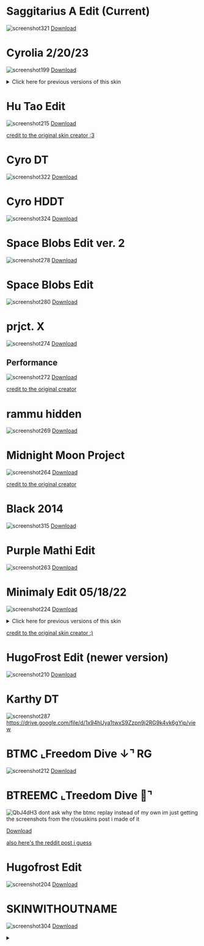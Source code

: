 # Saggitarius A Edit (Current)
![screenshot321](https://user-images.githubusercontent.com/53798365/224509313-1dbae221-b85f-471a-a049-8f7885412459.jpg)
[Download](https://drive.google.com/file/d/1omIZjfBt_5mJZe7vUwPRCC3o0uqXt7dK/view?usp=share_link)

# Cyrolia 2/20/23
![screenshot199](https://user-images.githubusercontent.com/53798365/220236763-1e50b5a1-3a8a-40ed-a0fa-96f748712cc1.jpg)
[Download](https://drive.google.com/file/d/1e3LsaVR3QFR5u7SK4SYJaaa6WzixhFwL/view?usp=sharing)

<details>
<summary>Click here for previous versions of this skin</summary>
<br>
  
# Cyrolia EZ 01/08/22
![screenshot326](https://user-images.githubusercontent.com/53798365/224509252-48b08fa9-d77f-4eff-b065-fce78873dd97.jpg)
[Download](https://drive.google.com/file/d/1qzBYOHagVMRAJIILbTFxSQCbWR5wjm08/view?usp=share_link)

# Cyrolia 12/06/22
![screenshot302](https://user-images.githubusercontent.com/53798365/220502951-ca1f5de5-77f2-4788-a285-1672285b81be.jpg)
[Download](https://drive.google.com/file/d/1b2x040jLJhq9hHwMQavE1QX0O9Mv1N-I/view?usp=share_link)
  
# Cyrolia 10/18/22
![screenshot299](https://user-images.githubusercontent.com/53798365/220502354-cd5bcd35-19db-4543-a5df-87b00d585dbf.jpg)
[Download](https://drive.google.com/file/d/1HBzgHFFiXKV9cMR9Zj5qklm-Ax1us8Ym/view?usp=share_link)
  
# Cyrolia 09/21/22
![screenshot200](https://user-images.githubusercontent.com/53798365/220239098-d495298c-45b0-48ad-84ee-d8f3fe3c3329.jpg)
[Download](https://drive.google.com/file/d/1_HBMyfniFC82GAbGEHAGBmdhMBedcRPa/view?usp=share_link)
  
# Cyrolia 09/15/22
![screenshot298](https://user-images.githubusercontent.com/53798365/220502146-c72202df-4512-4d8e-ad6f-b0275f4cc0b6.jpg)
[Download](https://drive.google.com/file/d/1UsA64WjuCRzIOxl9GQSkHjhKoUoAAHcW/view?usp=share_link)
  
# Cyrolia 08/06/22
![screenshot296](https://user-images.githubusercontent.com/53798365/220501573-bba0d8a0-a80b-4271-80b5-60af1d4e70c7.jpg)
[Download](https://drive.google.com/file/d/1rS_jpmE2VRAObywJlXbkSl7OxT-xP2Z2/view?usp=share_link)
  
# Cyrolia 07/29/22
![screenshot294](https://user-images.githubusercontent.com/53798365/220501130-0904cf39-2b98-4bba-8490-249c8d854b57.jpg)
[Download](https://drive.google.com/file/d/1M9a_uQ8Gan9FCnkqODTfXvq8NKb96A_h/view?usp=share_link)
  
# Cyrolia 07/27/22
i thought i was so funny waiting til the 27th to make this archive
[Download](https://drive.google.com/file/d/1_HBMyfniFC82GAbGEHAGBmdhMBedcRPa/view?usp=share_link)
![screenshot291](https://user-images.githubusercontent.com/53798365/220500872-a3165037-960f-4fbf-968c-8549624e63a6.jpg)

# Cyrolia 07/14/22
 ![screenshot288](https://user-images.githubusercontent.com/53798365/220500332-8a062db2-6cc2-4650-bb89-f2bd8209ad12.jpg)
[Download](https://drive.google.com/file/d/1gAPiYGloodcweVWzx2_GKDesEOkV2lSy/view?usp=share_link)   
  
</details>

# Hu Tao Edit

![screenshot215](https://user-images.githubusercontent.com/53798365/220248627-82b595b1-3da2-4020-b003-37118f875068.jpg)
[Download](https://drive.google.com/file/d/1OPhOiSxyZYkP1GXJjTCninzoPv2rjTvm/view?usp=share_link)

[credit to the original skin creator :3](https://www.reddit.com/r/OsuSkins/comments/mqc75l/hu_tao_genshin_impact_skin/)

# Cyro DT
![screenshot322](https://user-images.githubusercontent.com/53798365/224508801-daab1e3c-6f95-4a5f-a5cb-be58755bb35c.jpg)
[Download](https://drive.google.com/file/d/1xMZO-0qmOkfU0QDi4vvmUYhEMqaZ1X7e/view?usp=share_link)

# Cyro HDDT
![screenshot324](https://user-images.githubusercontent.com/53798365/224508907-b9024b67-c965-47ca-8d02-5e7abf2ef7ed.jpg)
[Download](https://drive.google.com/file/d/1hYfpMz-9Aje8dHkFpDgs6XUHKsAS39XN/view?usp=share_link)

# Space Blobs Edit ver. 2
![screenshot278](https://user-images.githubusercontent.com/53798365/220272413-85b95cc1-fbd3-4492-99a3-d43c3a6c7cbd.jpg)
[Download](https://drive.google.com/file/d/13ttrnqgsWYPzuganp2x7F4sX_VO9n_LL/view?usp=share_link)

# Space Blobs Edit
![screenshot280](https://user-images.githubusercontent.com/53798365/220273466-843aed87-9acf-41ed-a681-62bb4aaedc1f.jpg)
[Download](https://drive.google.com/file/d/1vR37TKSipGVNtoQe_lcUOG4cGfebIgkJ/view?usp=share_link)

# prjct. X
![screenshot274](https://user-images.githubusercontent.com/53798365/220271671-85bec6f9-afeb-4886-9776-f5059832e59b.jpg)
[Download](https://drive.google.com/file/d/1AdXZGzAPxjGrvXDV73F4hiAh4GMbhDx-/view?usp=share_link)

## Performance
![screenshot272](https://user-images.githubusercontent.com/53798365/220270513-52a3f06c-daed-4722-a7ef-652b573415a5.jpg)
[Download](https://drive.google.com/file/d/1PGEgXk-n5NU4a0sPrR8sFWAsirTYRsPl/view?usp=share_link)

[credit to the original creator](https://www.reddit.com/r/OsuSkins/comments/oh239q/prjct_x_sdhd_all_modes_169_animated/)

# rammu hidden
![screenshot269](https://user-images.githubusercontent.com/53798365/220269823-e33d3d26-7b95-4e70-913b-d8308794587e.jpg)
[Download](https://drive.google.com/file/d/1YphtEAJuAZKxnS2XK2EKj2s4W55CoZEb/view?usp=share_link)

# Midnight Moon Project
![screenshot264](https://user-images.githubusercontent.com/53798365/220268550-0a6403ac-56f8-41ad-bca7-c9a273bdf536.jpg)
[Download](https://drive.google.com/file/d/1bmzZMQpyANnwIa_HAM99yPtVCwvhL9Wx/view)

[credit to the original creator](https://www.reddit.com/r/OsuSkins/comments/sske67/hdsd_std_only_midnight_moon_project/)

# Black 2014
![screenshot315](https://user-images.githubusercontent.com/53798365/220739164-ca8c820a-5aec-4715-931b-b1f37064d1b5.jpg)
[Download](https://drive.google.com/file/d/1BtB8DpsDZu1hAKRZKAHDDWPISYy4RWLR/view?usp=share_link)

# Purple Mathi Edit
![screenshot263](https://user-images.githubusercontent.com/53798365/220267404-0fc82777-cb90-4847-a886-645cbedf6353.jpg)
[Download](https://drive.google.com/file/d/1OqEqkL0c6MmJ8Y6roPhCMNPpY6RPO3AH/view?usp=share_link)

# Minimaly Edit 05/18/22
![screenshot224](https://user-images.githubusercontent.com/53798365/220249903-9fa14467-0173-413c-8ef1-8249849f9767.jpg)
[Download](https://drive.google.com/file/d/1pfMJbe8mVejgg0yAVpLQuEQojbli8frh/view?usp=share_link)

<details>
<summary>Click here for previous versions of this skin </summary>
<br>

# Minimaly Edit DT 05/25/22
![screenshot329](https://user-images.githubusercontent.com/53798365/224509531-511525e4-271e-455d-bf63-7f7e6b6f8e27.jpg)
[Download](https://drive.google.com/file/d/1WoM9JadASsACXujg_fKbn7IFI8_y6B0X/view?usp=share_link)
  
  this one is rlly bad LMAO why did i use this
  
# Minimaly Edit 05-18-22
 ![screenshot256](https://user-images.githubusercontent.com/53798365/220265623-3e9ebf1f-1ace-4a50-a790-fe9ec6d2a2cb.jpg)
 [Download](https://drive.google.com/file/d/1uOyg54RSIVzkztDTlV97T_qmGnyY_5_J/view?usp=share_link)
  
# Minimaly Edit 04/23/22
  
![screenshot255](https://user-images.githubusercontent.com/53798365/220264611-1926f02b-bf3d-4c1e-9c1e-8fcf4a31e0d8.jpg)
[Download](https://drive.google.com/file/d/1Qq2mazvBfvM7usne74Jsig0gtT4VkK1X/view?usp=share_link)

# Minimaly Edit 04/20/22

NM
![screenshot248](https://user-images.githubusercontent.com/53798365/220263853-320591bb-c031-4ac5-95e6-a0d8321b9854.jpg)
[Download](https://drive.google.com/file/d/1Qq2mazvBfvM7usne74Jsig0gtT4VkK1X/view?usp=share_link)
DT
![screenshot236](https://user-images.githubusercontent.com/53798365/220261759-79279b0f-81d8-49b3-8459-0b648ed39170.jpg)
[Download](https://drive.google.com/file/d/1xGnoDif6xdz3xGcnFpVzhejaQ9rB_0lX/view?usp=share_link)
EZ
![screenshot232](https://user-images.githubusercontent.com/53798365/220260099-3a9cafae-d47b-4d99-b9bd-e571f928aa0a.jpg)
[Download](https://drive.google.com/file/d/1eT6tgiXiKCYncS8QIZ7QAFrYeACeF0VK/view?usp=share_link)
RG
![screenshot230](https://user-images.githubusercontent.com/53798365/220252077-1c070c2e-fa08-4809-bd33-e5b5c723fa35.jpg)
[Download](https://drive.google.com/file/d/1-FsyVBNTaa82-24e_lyz3qq16qJoTgGP/view?usp=share_link)

# Minimaly Edit 12/15/22
![screenshot226](https://user-images.githubusercontent.com/53798365/220250854-55b3f417-b2e2-4446-b52d-4b489ecbe3f9.jpg)
[Download](https://drive.google.com/file/d/1pfMJbe8mVejgg0yAVpLQuEQojbli8frh/view?usp=share_link)
</details>

[credit to the original skin creator :)](https://osu.ppy.sh/community/forums/topics/720599?n=1)

# HugoFrost Edit (newer version)
![screenshot210](https://user-images.githubusercontent.com/53798365/220245344-9547ad3d-8c2e-478b-b12a-7b9b9ed4a785.jpg)
[Download](https://drive.google.com/file/d/1USIdWQ_3gtJAFben5anVzt39F6JEvzL5/view?usp=share_link)

# Karthy DT
![screenshot287](https://user-images.githubusercontent.com/53798365/220499270-46e05a65-1773-4b27-81d1-7f4fcece1b87.jpg)
https://drive.google.com/file/d/1x94hUya1twxS9Zzpn9j2RG9k4vk6gYip/view

# BTMC   ⌞Freedom Dive  ↓⌝ RG
![screenshot212](https://user-images.githubusercontent.com/53798365/220245818-91c89987-0b54-4b2d-9552-34a7556927b3.jpg)
[Download](https://drive.google.com/file/d/15zLE8ZT14TbvkAKPXfnogsW2YCf1kw_R/view?usp=share_link)

# BTREEMC ⌞Treedom Dive 🌲⌝
![QbJ4dH3](https://user-images.githubusercontent.com/53798365/220242685-5ae35064-a8c6-47f8-80d0-d0f262ee8f54.png) 
dont ask why the btmc replay instead of my own im just getting the screenshots from the r/osuskins post i made of it

[Download](https://drive.google.com/file/d/1wlM9QybUKMDb1F7jp0UXeiXd721RwM86/view)

[also here's the reddit post i guess](https://www.reddit.com/r/OsuSkins/comments/o2ae19/btreemc_treedom_dive/)

# Hugofrost Edit
![screenshot204](https://user-images.githubusercontent.com/53798365/220241554-753dbb47-949d-4417-a0aa-e3adeec84a15.jpg)
[Download](https://drive.google.com/file/d/1JlV0TrttUCBzbCWa_GFktdAg7U_4IEvA/view?usp=share_link)

# SKINWITHOUTNAME
![screenshot304](https://user-images.githubusercontent.com/53798365/220503468-0decf9fd-c9cc-45cf-81fd-0ec981c73116.jpg)
[Download](https://drive.google.com/file/d/1c4vompXC0m14gs3Qfa487ALkdPrirCBo/view?usp=sharing)

<details>
  <summary></summary>
<video src=https://user-images.githubusercontent.com/53798365/220257854-f8980813-0fd8-4651-8450-62a45e469122.mp4></video>
  
  unmute for maximum effect
  
  this is meant to be a shitpost/easter egg but if you actually want the skin you can find it [here](https://osu.ppy.sh/community/forums/topics/191909?n=1)
</details>
